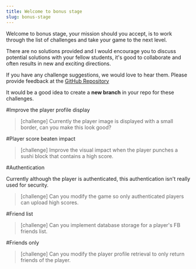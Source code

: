 ```yaml
---
title: Welcome to bonus stage
slug: bonus-stage
---
```


Welcome to bonus stage, your mission should you accept, is to work through the list of challenges and take your game to the next level.

There are no solutions provided and I would encourage you to discuss potential solutions with your fellow students, it's good to collaborate and often results in new and exciting directions.

If you have any challenge suggestions, we would love to hear them.  Please provide feedback at the [GitHub Repository](https://github.com/MakeSchool-Tutorials/Sushi-Neko-Networking-SpriteKit-Swift)

It would be a good idea to create a **new branch** in your repo for these challenges.

#Improve the player profile display

> [challenge]
> Currently the player image is displayed with a small border, can you make this look good?

#Player score beaten impact

> [challenge]
> Improve the visual impact when the player punches a sushi block that contains a high score.

#Authentication

Currently although the player is authenticated, this authentication isn't really used for security.

> [challenge]
> Can you modify the game so only authenticated players can upload high scores.

#Friend list

> [challenge]
> Can you implement database storage for a player's FB friends list.

#Friends only

> [challenge]
> Can you modify the player profile retrieval to only return friends of the player.
